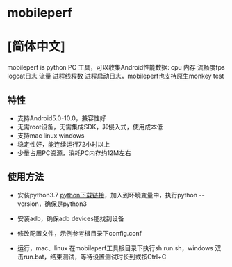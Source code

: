 # mobileperf
# [简体中文]

mobileperf is python PC 工具，可以收集Android性能数据: cpu 内存 流畅度fps logcat日志 流量 进程线程数 进程启动日志，mobileperf也支持原生monkey test

## 特性

- 支持Android5.0-10.0，兼容性好
- 无需root设备，无需集成SDK，非侵入式，使用成本低
- 支持mac linux windows
- 稳定性好，能连续运行72小时以上
- 少量占用PC资源，消耗PC内存约12M左右

## 使用方法

- 安装python3.7 [python下载链接](https://www.python.org/downloads/)，加入到环境变量中，执行python --version，确保是python3
- 安装adb，确保adb devices能找到设备
- 修改配置文件，示例参考根目录下config.conf

- 运行，mac、linux 在mobileperf工具根目录下执行sh run.sh，windows 双击run.bat，结束测试，等待设置测试时长到或按Ctrl+C
